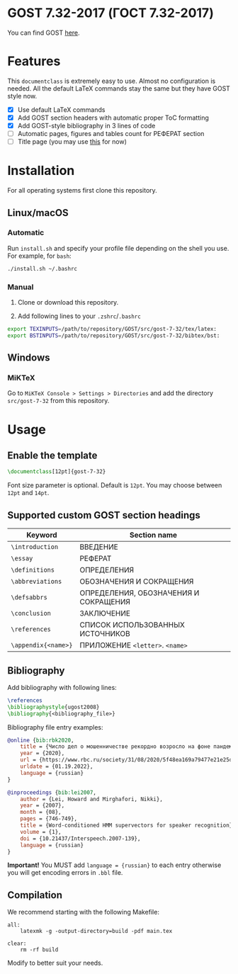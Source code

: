 # GOST 7.32-2017 (ГОСТ 7.32-2017)

You can find GOST [here][1].

# Features

This `documentclass` is extremely easy to use.
Almost no configuration is needed.
All the default LaTeX commands stay the same but they have GOST style now.

- [x] Use default LaTeX commands
- [x] Add GOST section headers with automatic proper ToC formatting
- [x] Add GOST-style bibliography in 3 lines of code
- [ ] Automatic pages, figures and tables count for РЕФЕРАТ section
- [ ] Title page (you may use [this][2] for now)

# Installation

For all operating systems first clone this repository.

## Linux/macOS

### Automatic

Run `install.sh` and specify your profile file depending on the shell you use. For example, for `bash`:

```sh
./install.sh ~/.bashrc
```

### Manual

1. Clone or download this repository.

2. Add following lines to your `.zshrc`/`.bashrc`

```sh
export TEXINPUTS=/path/to/repository/GOST/src/gost-7-32/tex/latex:
export BSTINPUTS=/path/to/repository/GOST/src/gost-7-32/bibtex/bst:
```

## Windows

### MiKTeX

Go to `MiKTeX Console > Settings > Directories` and add the directory `src/gost-7-32` from this repository.

# Usage

## Enable the template

```tex
\documentclass[12pt]{gost-7-32}
```

Font size parameter is optional.
Default is `12pt`.
You may choose between `12pt` and `14pt`.

## Supported custom GOST section headings

|Keyword|Section name|
|-|-|
|`\introduction`|ВВЕДЕНИЕ|
|`\essay`|РЕФЕРАТ|
|`\definitions`|ОПРЕДЕЛЕНИЯ|
|`\abbreviations`|ОБОЗНАЧЕНИЯ И СОКРАЩЕНИЯ|
|`\defsabbrs`|ОПРЕДЕЛЕНИЯ, ОБОЗНАЧЕНИЯ И СОКРАЩЕНИЯ|
|`\conclusion`|ЗАКЛЮЧЕНИЕ|
|`\references`|СПИСОК ИСПОЛЬЗОВАННЫХ ИСТОЧНИКОВ|
|`\appendix{<name>}`|ПРИЛОЖЕНИЕ `<letter>`. `<name>`|

## Bibliography

Add bibliography with following lines:

```tex
\references
\bibliographystyle{ugost2008}
\bibliography{<bibliography_file>}
```

Bibliography file entry examples:

```bib
@online {bib:rbk2020,
    title = {Число дел о мошенничестве рекордно возросло на фоне пандемии},
    year = {2020},
    url = {https://www.rbc.ru/society/31/08/2020/5f48ea169a79477e21e25d9d},
    urldate = {01.19.2022},
    language = {russian}
}

@inproceedings {bib:lei2007,
    author = {Lei, Howard and Mirghafori, Nikki},
    year = {2007},
    month = {08},
    pages = {746-749},
    title = {Word-conditioned HMM supervectors for speaker recognition},
    volume = {1},
    doi = {10.21437/Interspeech.2007-139},
    language = {russian}
}
```

**Important!** You MUST add `language = {russian}` to each entry otherwise you will get encoding errors in `.bbl` file.

## Compilation

We recommend starting with the following Makefile:

```make
all:
	latexmk -g -output-directory=build -pdf main.tex

clear:
	rm -rf build
```

Modify to better suit your needs.

<!-- References -->

[1]: https://docs.cntd.ru/document/1200157208
[2]: https://github.com/weterans/mephi-title
